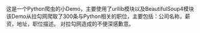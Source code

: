 这是一个Python爬虫的小Demo，主要使用了urllib模块以及BeautifulSoup4模块
该Demo从拉勾网爬取了300条与Python相关的职位，主要包括：公司名称，薪资，地址，职位描述。
对拉勾网造成的不便深感歉意。
